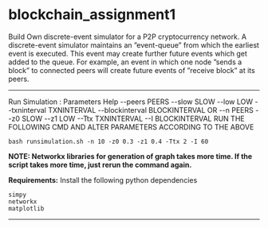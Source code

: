 # blockchain_assignment1
Build Own discrete-event simulator for a P2P cryptocurrency network.
A discrete-event simulator maintains an ”event-queue” from which the earliest event is executed. This event may create further future events which get added to the queue. For example, an event in which one node ”sends a block” to connected peers will create future events of ”receive block” at its peers.

---
Run Simulation : 
Parameters Help
 --peers PEERS --slow SLOW --low LOW --txninterval TXNINTERVAL --blockinterval BLOCKINTERVAL
 OR
 --n PEERS --z0 SLOW --z1 LOW --Ttx TXNINTERVAL --I BLOCKINTERVAL
 RUN THE FOLLOWING CMD AND ALTER PARAMETERS ACCORDING TO THE ABOVE
```
bash runsimulation.sh -n 10 -z0 0.3 -z1 0.4 -Ttx 2 -I 60
```

**NOTE: Networkx libraries for generation of graph takes more time. If the script takes more time, just rerun the command again.**

**Requirements:**
Install the following python dependencies
```
simpy
networkx
matplotlib
```

---
